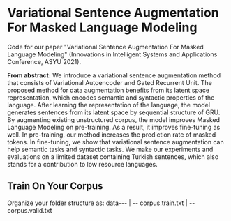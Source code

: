 # Variational Sentence Augmentation For Masked Language Modeling

Code for our paper "Variational Sentence Augmentation For Masked Language Modeling" (Innovations in Intelligent Systems and Applications Conference, ASYU 2021). 

**From abstract:** We introduce a variational sentence augmentation method that consists of Variational Autoencoder and Gated Recurrent Unit. The proposed method for data augmentation benefits from its latent space representation, which encodes semantic and syntactic properties of the language. After learning the representation of the language, the model generates sentences from its latent space by sequential structure of GRU. By augmenting existing unstructured corpus, the model improves Masked Language Modeling on pre-training. As a result, it improves fine-tuning as well. In pre-training, our method increases the prediction rate of masked tokens. In fine-tuning, we show that variational sentence augmentation can help semantic tasks and syntactic tasks. We make our experiments and evaluations on a limited dataset containing Turkish sentences, which also stands for a contribution to low resource languages.

## Train On Your Corpus
Organize your folder structure as:
      data---
            |
            -- corpus.train.txt
            |
            -- corpus.valid.txt
        
      
```python3
